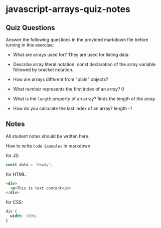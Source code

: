 # javascript-arrays-quiz-notes

## Quiz Questions

Answer the following questions in the provided markdown file before turning in this exercise:

- What are arrays used for?
  They are used for listing data.

- Describe array literal notation.
  const declaration of the array variable followed by bracket notation.
- How are arrays different from "plain" objects?

- What number represents the first index of an array?
  0
- What is the `length` property of an array?
  finds the length of the array
- How do you calculate the last index of an array?
  length -1

## Notes

All student notes should be written here.

How to write `Code Examples` in markdown

for JS:

```javascript
const data = 'Howdy';
```

for HTML:

```html
<div>
  <p>This is text content</p>
</div>
```

for CSS:

```css
div {
  width: 100%;
}
```
